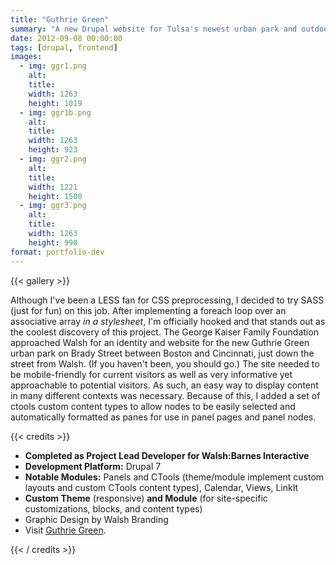 ```yaml
---
title: "Guthrie Green"
summary: "A new Drupal website for Tulsa's newest urban park and outdoor performance venue."
date: 2012-09-08 00:00:00
tags: [drupal, frontend]
images:
  - img: ggr1.png
    alt:
    title:
    width: 1263
    height: 1019
  - img: ggr1b.png
    alt:
    title:
    width: 1263
    height: 923
  - img: ggr2.png
    alt:
    title:
    width: 1221
    height: 1500
  - img: ggr3.png
    alt:
    title:
    width: 1263
    height: 998
format: portfolio-dev
---
```


{{< gallery >}}

Although I've been a LESS fan for CSS preprocessing, I decided to try SASS (just for fun) on this job. After implementing a foreach loop over an associative array _in a stylesheet_, I'm officially hooked and that stands out as the coolest discovery of this project. The George Kaiser Family Foundation approached Walsh for an identity and website for the new Guthrie Green urban park on Brady Street between Boston and Cincinnati, just down the street from Walsh. (If you haven't been, you should go.) The site needed to be mobile-friendly for current visitors as well as very informative yet approachable to potential visitors. As such, an easy way to display content in many different contexts was necessary. Because of this, I added a set of ctools custom content types to allow nodes to be easily selected and automatically formatted as panes for use in panel pages and panel nodes.

{{< credits >}}

*   **Completed as Project Lead Developer for Walsh:Barnes Interactive**
*   **Development Platform:** Drupal 7
*   **Notable Modules:** Panels and CTools (theme/module implement custom layouts and custom CTools content types), Calendar, Views, LinkIt
*   **Custom Theme** (responsive) **and Module** (for site-specific customizations, blocks, and content types)
*   Graphic Design by Walsh Branding
*   Visit [Guthrie Green](http://www.guthriegreen.com/).

{{< / credits >}}
